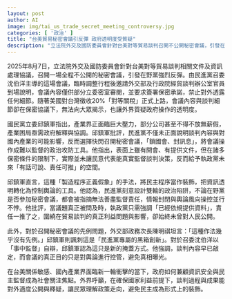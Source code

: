 ```yaml
---
layout: post
author: AI
image: img/tai_us_trade_secret_meeting_controversy.jpg
categories: [ '政治' ]
title: "台美貿易秘密會議引反彈 政府透明度受質疑"
description: "立法院外交及國防委員會針對台美對等貿易談判召開不公開秘密會議，引發在野黨批評資訊封鎖、監督困難，國民黨抨擊民進黨操作成政治工具，也指出產業界已受新關稅與政策壓力，要求政府對談判內容與影響做出合理交代，社會關注如何平衡資訊安全與民主監督。"
---
```

2025年8月7日，立法院外交及國防委員會針對台美對等貿易談判相關文件及資訊處理協議，召開一場全程不公開的秘密會議，引發在野黨強烈反彈。由民進黨召委沈伯洋主導的這場會議，臨時調整行程後邀請外交部及行政院經貿談判辦公室官員到場說明，會議內容僅供部分立委密室審閱，並要求簽署保密承諾，禁止對外透露任何細節。隨著美國對台灣徵收20%「對等關稅」正式上路，會議內容與談判細節卻在保密協議下，無法向大眾揭示，也讓外界質疑政府操作的透明度。

國民黨立委邱鎮軍指出，產業界正面臨巨大壓力，部分公司甚至不得不放無薪假，產業困局亟需政府解釋與協調。邱鎮軍批評，民進黨不僅未正面說明談判內容與對國內產業的可能影響，反而選擇快閃召開秘密會議，「鎖國會、封訊息」，將會議操作成難以監督的政治攻防工具。他指出，表面上雖有開會、有提供文件，但在諸多保密條件的限制下，實際並未讓民意代表能真實監督談判決策，反而給予執政黨未來「有話可說、責任可推」的空間。

邱鎮軍直言，這種「製造程序正義假象」的手法，將民主程序當作裝飾，把資訊透明轉化為控制輿論的工具。他認為，民進黨刻意設計雙輸的政治陷阱，不論在野黨是否參加秘密會議，都會被指摘無法善盡監督責任，情報封閉與輿論風向操控並行不悖。他批評，當議題真正被問及時，執政黨只需強調「已經依規提供資料」，責任一推了之，圍繞在貿易談判的真正利益問題與影響，卻始終未曾對人民公開。

此外，對於召開秘密會議的先例問題，外交部政務次長陳明祺坦言：「這種作法幾乎沒有先例。」邱鎮軍則諷刺這是「民進黨專屬的黑箱創新」。對於召委沈伯洋以「事中監督」自辯，邱鎮軍認為這只是新的掩蓋方式。他強調，談判內容早已敲定，而會議的真正目的只是對輿論進行控管，避免真相曝光。

在台美關係敏感、國內產業界面臨新一輪衝擊的當下，政府如何兼顧資訊安全與民主監督成為社會關注焦點。外界呼籲，在確保國家利益前提下，談判過程與成果能對外適度公開與釋疑，讓民眾理解政策走向，避免民主成為形式上的裝飾。